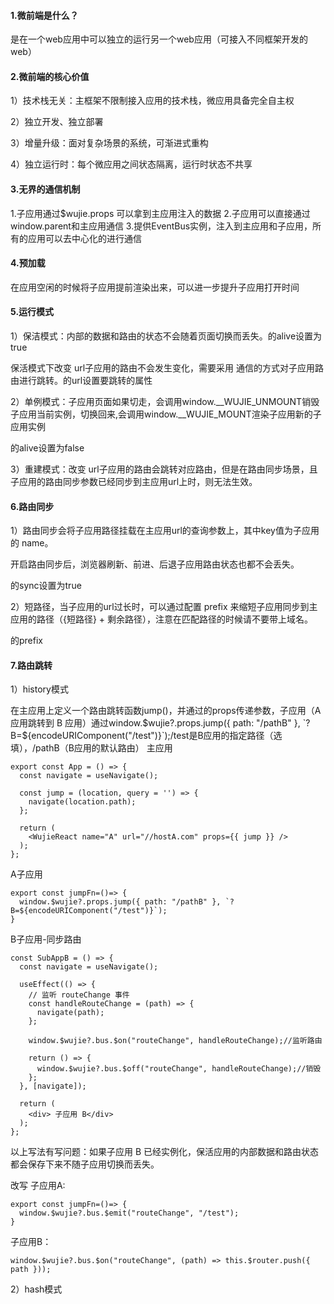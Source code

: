 #### 1.微前端是什么？

是在一个web应用中可以独立的运行另一个web应用（可接入不同框架开发的web）

#### 2.微前端的核心价值

1）技术栈无关：主框架不限制接入应用的技术栈，微应用具备完全自主权

2）独立开发、独立部署

3）增量升级：面对复杂场景的系统，可渐进式重构

4）独立运行时：每个微应用之间状态隔离，运行时状态不共享

#### 3.无界的通信机制
1.子应用通过$wujie.props  可以拿到主应用注入的数据
2.子应用可以直接通过window.parent和主应用通信
3.提供EventBus实例，注入到主应用和子应用，所有的应用可以去中心化的进行通信

#### 4.预加载
在应用空闲的时候将子应用提前渲染出来，可以进一步提升子应用打开时间

#### 5.运行模式
1）保洁模式：内部的数据和路由的状态不会随着页面切换而丢失。<WujieReact/>的alive设置为true

保活模式下改变 url子应用的路由不会发生变化，需要采用 通信的方式对子应用路由进行跳转。<WujieReact/>的url设置要跳转的属性

2）单例模式：子应用页面如果切走，会调用window.__WUJIE_UNMOUNT销毁子应用当前实例，切换回来,会调用window.__WUJIE_MOUNT渲染子应用新的子应用实例

<WujieReact/>的alive设置为false

3）重建模式：改变 url子应用的路由会跳转对应路由，但是在路由同步场景，且子应用的路由同步参数已经同步到主应用url上时，则无法生效。

#### 6.路由同步
1）路由同步会将子应用路径挂载在主应用url的查询参数上，其中key值为子应用的 name。

开启路由同步后，浏览器刷新、前进、后退子应用路由状态也都不会丢失。

<WujieReact/>的sync设置为true

2）短路径，当子应用的url过长时，可以通过配置 prefix 来缩短子应用同步到主应用的路径（{短路径} + 剩余路径），注意在匹配路径的时候请不要带上域名。

<WujieReact/>的prefix

#### 7.路由跳转
1）history模式

在主应用上定义一个路由跳转函数jump()，并通过<WujieReact/>的props传递参数，子应用（A 应用跳转到 B 应用）通过window.$wujie?.props.jump({ path: "/pathB" }, `?B=${encodeURIComponent("/test")}`);/test是B应用的指定路径（选填），/pathB（B应用的默认路由）
主应用
```
export const App = () => {
  const navigate = useNavigate();

  const jump = (location, query = '') => {
    navigate(location.path);
  };

  return (
    <WujieReact name="A" url="//hostA.com" props={{ jump }} />
  );
};
```

A子应用
```
export const jumpFn=()=> {
  window.$wujie?.props.jump({ path: "/pathB" }, `?B=${encodeURIComponent("/test")}`);
}
```
B子应用-同步路由
```
const SubAppB = () => {
  const navigate = useNavigate();

  useEffect(() => {
    // 监听 routeChange 事件
    const handleRouteChange = (path) => {
      navigate(path);
    };

    window.$wujie?.bus.$on("routeChange", handleRouteChange);//监听路由

    return () => {
      window.$wujie?.bus.$off("routeChange", handleRouteChange);//销毁
    };
  }, [navigate]);

  return (
    <div> 子应用 B</div>
  );
};
```

以上写法有写问题：如果子应用 B 已经实例化，保活应用的内部数据和路由状态都会保存下来不随子应用切换而丢失。

改写
 子应用A:
```
export const jumpFn=()=> {
  window.$wujie?.bus.$emit("routeChange", "/test");
}
```
子应用B：
```
window.$wujie?.bus.$on("routeChange", (path) => this.$router.push({ path }));
```

2）hash模式
